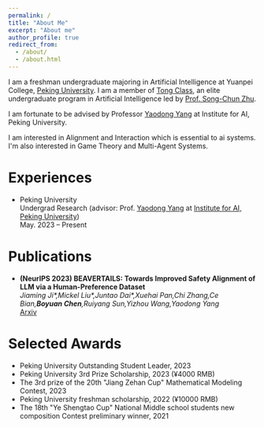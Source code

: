 ```yaml
---
permalink: /
title: "About Me"
excerpt: "About me"
author_profile: true
redirect_from: 
  - /about/
  - /about.html
---
```

I am a freshman undergraduate majoring in Artificial Intelligence at Yuanpei College, [Peking University](https://english.pku.edu.cn/). I am a member of [Tong Class](http://www.ai.pku.edu.cn/info/1086/1887.htm), an elite undergraduate program in Artificial Intelligence led by [Prof. Song-Chun Zhu](http://www.stat.ucla.edu/~sczhu/). 

I am fortunate to be advised by Professor [Yaodong Yang](https://www.yangyaodong.com/) at Institute for AI, Peking University.

I am interested in Alignment and Interaction which is essential to ai systems. I'm also interested in Game Theory and Multi-Agent Systems.

Experiences
======
- Peking University
  <br/>
  Undergrad Research (advisor: Prof. [Yaodong Yang](https://www.yangyaodong.com/) at [Institute for AI, Peking University](https://www.ai.pku.edu.cn/))
  <br/>
  May. 2023 – Present
  
Publications
======
- **(NeurIPS 2023) BEAVERTAILS: Towards Improved Safety Alignment of LLM via a Human-Preference Dataset**
  <br/>
  _Jiaming Ji\*,Mickel Liu\*,Juntao Dai\*,Xuehai Pan,Chi Zhang,Ce Bian,**Boyuan Chen**,Ruiyang Sun,Yizhou Wang,Yaodong Yang_
  <br/>
  [Arxiv](https://openreview.net/pdf?id=g0QovXbFw3)
  
Selected Awards
======
- Peking University Outstanding Student Leader, 2023
- Peking University 3rd Prize Scholarship, 2023 (¥4000 RMB)
- The 3rd prize of the 20th "Jiang Zehan Cup" Mathematical Modeling Contest, 2023
- Peking University freshman scholarship, 2022 (¥10000 RMB)
- The 18th "Ye Shengtao Cup" National Middle school students new composition Contest preliminary winner, 2021
